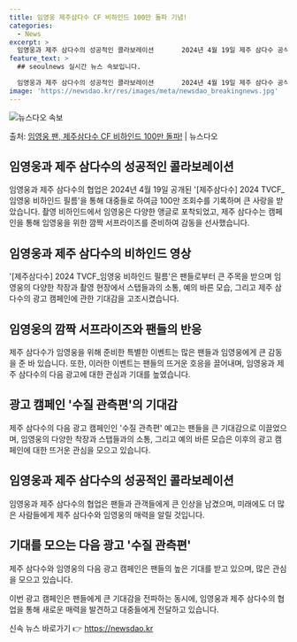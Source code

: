 ```yaml
---
title: 임영웅 제주삼다수 CF 비하인드 100만 돌파 기념!
categories:
  - News
excerpt: >
  임영웅과 제주 삼다수의 성공적인 콜라보레이션       2024년 4월 19일 제주 삼다수 공식 유튜브 채널…
feature_text: >
  ## seoulnews 실시간 뉴스 속보입니다.

  임영웅과 제주 삼다수의 성공적인 콜라보레이션       2024년 4월 19일 제주 삼다수 공식 유튜브 채널…
image: 'https://newsdao.kr/res/images/meta/newsdao_breakingnews.jpg'
---
```


![뉴스다오 속보](https://newsdao.kr/res/images/meta/newsdao_breakingnews.jpg)

<p>출처: <a href="https://newsdao.kr/4654" rel="dofollow">임영웅 팬, 제주삼다수 CF 비하인드 100만 돌파!</a> | 뉴스다오</p>

<h2 data-ke-size="size26">임영웅과 제주 삼다수의 성공적인 콜라보레이션</h2>
임영웅과 제주 삼다수의 협업은 2024년 4월 19일 공개된 '[제주삼다수] 2024 TVCF_임영웅 비하인드 필름'을 통해 대중들로 하여금 100만 조회수를 기록하며 큰 사랑을 받았습니다. 촬영 비하인드에서 임영웅은 다양한 앵글로 포착되었고, 제주 삼다수는 캠페인을 통해 임영웅을 위한 깜짝 서프라이즈를 준비하여 감동을 선사했습니다.

<h2 data-ke-size="size26">임영웅과 제주 삼다수의 비하인드 영상</h2>
'[제주삼다수] 2024 TVCF_임영웅 비하인드 필름'은 팬들로부터 큰 주목을 받으며 임영웅의 다양한 착장과 촬영 현장에서 스탭들과의 소통, 예의 바른 모습, 그리고 제주 삼다수의 광고 캠페인에 관한 기대감을 고조시켰습니다.

<h2 data-ke-size="size26">임영웅의 깜짝 서프라이즈와 팬들의 반응</h2>
제주 삼다수가 임영웅을 위해 준비한 특별한 이벤트는 많은 팬들과 임영웅에게 큰 감동을 준 바 있습니다. 또한, 이러한 이벤트는 팬들의 뜨거운 호응을 끌어내며, 임영웅과 제주 삼다수의 다음 광고에 대한 관심과 기대를 높였습니다.

<h2 data-ke-size="size26">광고 캠페인 '수질 관측편'의 기대감</h2>
제주 삼다수의 다음 광고 캠페인인 '수질 관측편' 예고는 팬들을 큰 기대감으로 이끌었으며, 임영웅의 다양한 착장과 스탭들과의 소통, 그리고 예의 바른 모습은 이후의 광고 캠페인에 대한 뜨거운 관심을 모으고 있습니다.

<h2 data-ke-size="size26">임영웅과 제주 삼다수의 성공적인 콜라보레이션</h2>
임영웅과 제주 삼다수의 협업은 팬들과 관객들에게 큰 인상을 남겼으며, 미래에도 더 많은 사람들에게 제주 삼다수와 임영웅의 매력을 알릴 것입니다.

<h2 data-ke-size="size26">기대를 모으는 다음 광고 '수질 관측편'</h2>
제주 삼다수와 임영웅의 다음 광고 캠페인은 팬들의 높은 기대를 받고 있으며, 많은 관심을 모으고 있습니다.

이번 광고 캠페인은 팬들에게 큰 기대감을 전파하는 동시에, 임영웅과 제주 삼다수의 협업을 통해 새로운 매력을 발견하고 대중들에게 전달하고 있습니다. 

신속 뉴스 바로가기 👉 <a href="https://newsdao.kr" rel="dofollow">https://newsdao.kr</a>


